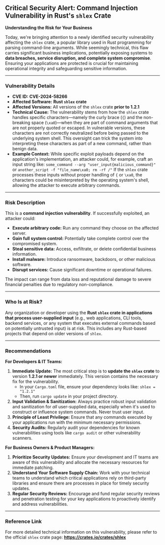 ## Critical Security Alert: Command Injection Vulnerability in Rust's `shlex` Crate

**Understanding the Risk for Your Business**

Today, we're bringing attention to a newly identified security vulnerability affecting the `shlex` crate, a popular library used in Rust programming for parsing command-line arguments. While seemingly technical, this flaw carries significant business implications, potentially exposing systems to **data breaches, service disruption, and complete system compromise**. Ensuring your applications are protected is crucial for maintaining operational integrity and safeguarding sensitive information.

---

### Vulnerability Details

*   **CVE ID:** **CVE-2024-58266**
*   **Affected Software:** **Rust `shlex` crate**
*   **Affected Versions:** All versions of the `shlex` crate **prior to 1.2.1**
*   **Technical Cause:** The vulnerability stems from how the `shlex` crate handles specific characters—namely the curly brace (`{`) and the non-breaking space (`\xa0`)—when they are part of command arguments that are not properly quoted or escaped. In vulnerable versions, these characters are not correctly neutralized before being passed to the underlying system shell. This oversight can trick the system into interpreting these characters as part of a new command, rather than benign data.
*   **Example Context:** While specific exploit payloads depend on the application's implementation, an attacker could, for example, craft an input string like:
    `some_command --arg "user_input{malicious_command}"`
    or
    `another_script -f "file_name\xa0; rm -rf /"`
    If the `shlex` crate processes these inputs without proper handling of `{` or `\xa0`, the characters could be misinterpreted by the operating system's shell, allowing the attacker to execute arbitrary commands.

---

### Risk Description

This is a **command injection vulnerability**. If successfully exploited, an attacker could:

*   **Execute arbitrary code:** Run any command they choose on the affected server.
*   **Gain full system control:** Potentially take complete control over the compromised system.
*   **Steal sensitive data:** Access, exfiltrate, or delete confidential business information.
*   **Install malware:** Introduce ransomware, backdoors, or other malicious software.
*   **Disrupt services:** Cause significant downtime or operational failures.

The impact can range from data loss and reputational damage to severe financial penalties due to regulatory non-compliance.

---

### Who Is at Risk?

Any organization or developer using the **Rust `shlex` crate in applications that process user-supplied input** (e.g., web applications, CLI tools, backend services, or any system that executes external commands based on potentially untrusted input) is at risk. This includes any Rust-based projects that depend on older versions of `shlex`.

---

### Recommendations

**For Developers & IT Teams:**

1.  **Immediate Update:** The most critical step is to **update the `shlex` crate** to version **1.2.1 or newer** immediately. This version contains the necessary fix for the vulnerability.
    *   In your `Cargo.toml` file, ensure your dependency looks like:
        `shlex = "1.2.1"`
    *   Then, run `cargo update` in your project directory.
2.  **Input Validation & Sanitization:** Always practice robust input validation and sanitization for *all* user-supplied data, especially when it's used to construct or influence system commands. Never trust user input.
3.  **Principle of Least Privilege:** Ensure that any commands executed by your applications run with the minimum necessary permissions.
4.  **Security Audits:** Regularly audit your dependencies for known vulnerabilities using tools like `cargo audit` or other vulnerability scanners.

**For Business Owners & Product Managers:**

1.  **Prioritize Security Updates:** Ensure your development and IT teams are aware of this vulnerability and allocate the necessary resources for immediate patching.
2.  **Understand Your Software Supply Chain:** Work with your technical teams to understand which critical applications rely on third-party libraries and ensure there are processes in place for timely security updates.
3.  **Regular Security Reviews:** Encourage and fund regular security reviews and penetration testing for your key applications to proactively identify and address vulnerabilities.

---

### Reference Link

For more detailed technical information on this vulnerability, please refer to the official `shlex` crate page:
**https://crates.io/crates/shlex**